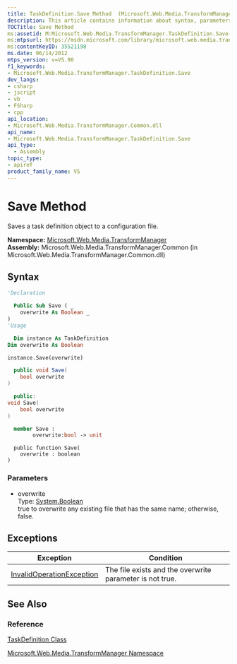 ```yaml
---
title: TaskDefinition.Save Method  (Microsoft.Web.Media.TransformManager)
description: This article contains information about syntax, parameters, and exceptions for the TaskDefinition.Save method.
TOCTitle: Save Method
ms:assetid: M:Microsoft.Web.Media.TransformManager.TaskDefinition.Save(System.Boolean)
ms:mtpsurl: https://msdn.microsoft.com/library/microsoft.web.media.transformmanager.taskdefinition.save(v=VS.90)
ms:contentKeyID: 35521198
ms.date: 06/14/2012
mtps_version: v=VS.90
f1_keywords:
- Microsoft.Web.Media.TransformManager.TaskDefinition.Save
dev_langs:
- csharp
- jscript
- vb
- FSharp
- cpp
api_location:
- Microsoft.Web.Media.TransformManager.Common.dll
api_name:
- Microsoft.Web.Media.TransformManager.TaskDefinition.Save
api_type:
  - Assembly
topic_type:
- apiref
product_family_name: VS
---
```


# Save Method

Saves a task definition object to a configuration file.

**Namespace:**  [Microsoft.Web.Media.TransformManager](microsoft-web-media-transformmanager-namespace.md)  
**Assembly:**  Microsoft.Web.Media.TransformManager.Common (in Microsoft.Web.Media.TransformManager.Common.dll)

## Syntax

```vb
'Declaration

  Public Sub Save ( _
    overwrite As Boolean _
)
'Usage

  Dim instance As TaskDefinition
Dim overwrite As Boolean

instance.Save(overwrite)
```

```csharp
  public void Save(
    bool overwrite
)
```

```cpp
  public:
void Save(
    bool overwrite
)
```

``` fsharp
  member Save : 
        overwrite:bool -> unit 
```

```jscript
  public function Save(
    overwrite : boolean
)
```

### Parameters

  - overwrite  
    Type: [System.Boolean](https://msdn.microsoft.com/library/a28wyd50)  
    true to overwrite any existing file that has the same name; otherwise, false.  

## Exceptions

|Exception|Condition|
|--- |--- |
|[InvalidOperationException](https://msdn.microsoft.com/library/2asft85a)|The file exists and the overwrite parameter is not true.|

## See Also

### Reference

[TaskDefinition Class](taskdefinition-class-microsoft-web-media-transformmanager.md)

[Microsoft.Web.Media.TransformManager Namespace](microsoft-web-media-transformmanager-namespace.md)
